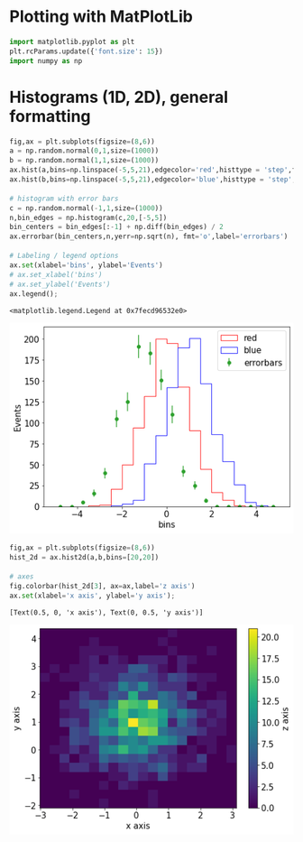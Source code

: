 Plotting with MatPlotLib
=========


```python
import matplotlib.pyplot as plt
plt.rcParams.update({'font.size': 15})
import numpy as np
```

Histograms (1D, 2D), general formatting
========


```python
fig,ax = plt.subplots(figsize=(8,6))
a = np.random.normal(0,1,size=(1000))
b = np.random.normal(1,1,size=(1000))
ax.hist(a,bins=np.linspace(-5,5,21),edgecolor='red',histtype = 'step',fill=None,label='red');
ax.hist(b,bins=np.linspace(-5,5,21),edgecolor='blue',histtype = 'step',fill=None,label='blue');

# histogram with error bars
c = np.random.normal(-1,1,size=(1000))
n,bin_edges = np.histogram(c,20,[-5,5])
bin_centers = bin_edges[:-1] + np.diff(bin_edges) / 2
ax.errorbar(bin_centers,n,yerr=np.sqrt(n), fmt='o',label='errorbars')

# Labeling / legend options
ax.set(xlabel='bins', ylabel='Events')
# ax.set_xlabel('bins')
# ax.set_ylabel('Events')
ax.legend();
```




    <matplotlib.legend.Legend at 0x7fecd96532e0>




    
![png](plotting_files/plotting_3_1.png)
    



```python
fig,ax = plt.subplots(figsize=(8,6))
hist_2d = ax.hist2d(a,b,bins=[20,20])

# axes
fig.colorbar(hist_2d[3], ax=ax,label='z axis')
ax.set(xlabel='x axis', ylabel='y axis');
```




    [Text(0.5, 0, 'x axis'), Text(0, 0.5, 'y axis')]




    
![png](plotting_files/plotting_4_1.png)
    



```python

```
